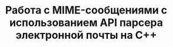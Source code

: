 ---
title: "Работа с MIME-сообщениями с использованием API парсера электронной почты на C++"
description: "В этом разделе объясняется, как работать с MIME-сообщениями с использованием API парсера электронной почты на C++, например, создавать и устанавливать содержимое электронных писем."
url: /ru/cpp/working-with-mime-messages/
weight: 10
type: docs
linktitle: "Работа с MIME-сообщениями"
---